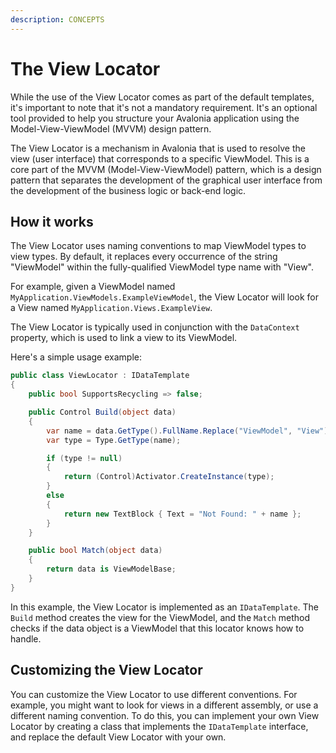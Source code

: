 ```yaml
---
description: CONCEPTS
---
```


# The View Locator


While the use of the View Locator comes as part of the default templates, it's important to note that it's not a mandatory requirement. It's an optional tool provided to help you structure your Avalonia application using the Model-View-ViewModel (MVVM) design pattern.

The View Locator is a mechanism in Avalonia that is used to resolve the view (user interface) that corresponds to a specific ViewModel. This is a core part of the MVVM (Model-View-ViewModel) pattern, which is a design pattern that separates the development of the graphical user interface from the development of the business logic or back-end logic.

## How it works

The View Locator uses naming conventions to map ViewModel types to view types. By default, it replaces every occurrence of the string "ViewModel" within the fully-qualified ViewModel type name with "View".

For example, given a ViewModel named `MyApplication.ViewModels.ExampleViewModel`, the View Locator will look for a View named `MyApplication.Views.ExampleView`.

The View Locator is typically used in conjunction with the `DataContext` property, which is used to link a view to its ViewModel.

Here's a simple usage example:

```cs
public class ViewLocator : IDataTemplate
{
    public bool SupportsRecycling => false;

    public Control Build(object data)
    {
        var name = data.GetType().FullName.Replace("ViewModel", "View");
        var type = Type.GetType(name);

        if (type != null)
        {
            return (Control)Activator.CreateInstance(type);
        }
        else
        {
            return new TextBlock { Text = "Not Found: " + name };
        }
    }

    public bool Match(object data)
    {
        return data is ViewModelBase;
    }
}
```

In this example, the View Locator is implemented as an `IDataTemplate`. The `Build` method creates the view for the ViewModel, and the `Match` method checks if the data object is a ViewModel that this locator knows how to handle.

## Customizing the View Locator

You can customize the View Locator to use different conventions. For example, you might want to look for views in a different assembly, or use a different naming convention. To do this, you can implement your own View Locator by creating a class that implements the `IDataTemplate` interface, and replace the default View Locator with your own.
